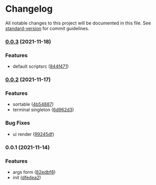 # Changelog

All notable changes to this project will be documented in this file. See [standard-version](https://github.com/conventional-changelog/standard-version) for commit guidelines.

### [0.0.3](https://github.com/Saber2pr/vsc-scripts-manager/compare/v0.0.2...v0.0.3) (2021-11-18)


### Features

* default scriptsrc ([844f471](https://github.com/Saber2pr/vsc-scripts-manager/commit/844f4712bbe5f2eab2271845ff2666662ebafdf9))

### [0.0.2](https://github.com/Saber2pr/vsc-scripts-manager/compare/v0.0.1...v0.0.2) (2021-11-17)


### Features

* sortable ([4b54887](https://github.com/Saber2pr/vsc-scripts-manager/commit/4b548876fd5be2e95586473c9e2c7dd31f17fa76))
* terminal singleton ([6d962d3](https://github.com/Saber2pr/vsc-scripts-manager/commit/6d962d31ef090eac16478d22bac340af064389ee))


### Bug Fixes

* ui render ([99245df](https://github.com/Saber2pr/vsc-scripts-manager/commit/99245dface637354c8567e11ad86cfa46208d7f6))

### 0.0.1 (2021-11-14)


### Features

* args form ([82edbf8](https://github.com/Saber2pr/vsc-scripts-manager/commit/82edbf82334a611a1a881e17e021b2f889d473e4))
* init ([dfedea2](https://github.com/Saber2pr/vsc-scripts-manager/commit/dfedea25e097b698deb5f49cb3e897575508aea2))
